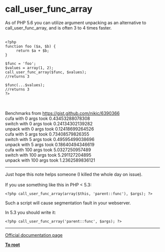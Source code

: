 # call_user_func_array



As of PHP 5.6 you can utilize argument unpacking as an alternative to call_user_func_array, and is often 3 to 4 times faster.<br><br>

```
<?php
function foo ($a, $b) {
     return $a + $b;
}

$func = 'foo';
$values = array(1, 2);
call_user_func_array($func, $values); 
//returns 3

$func(...$values);
//returns 3
?>
```
<br><br>Benchmarks from https://gist.github.com/nikic/6390366<br>cufa   with 0 args took 0.43453288078308<br>switch with 0 args took 0.24134302139282<br>unpack with 0 args took 0.12418699264526<br>cufa   with 5 args took 0.73408579826355<br>switch with 5 args took 0.49595499038696<br>unpack with 5 args took 0.18640494346619<br>cufa   with 100 args took 5.0327250957489<br>switch with 100 args took 5.291127204895<br>unpack with 100 args took 1.2362589836121  

---

Just hope this note helps someone (I killed the whole day on issue).<br><br>If you use something like this in PHP &lt; 5.3:<br>

```
<?php call_user_func_array(array($this, 'parent::func'), $args); ?>
```

Such a script will cause segmentation fault in your webserver.

In 5.3 you should write it:


```
<?php call_user_func_array('parent::func', $args); ?>
```
  

---

[Official documentation page](https://www.php.net/manual/en/function.call-user-func-array.php)

**[To root](/README.md)**